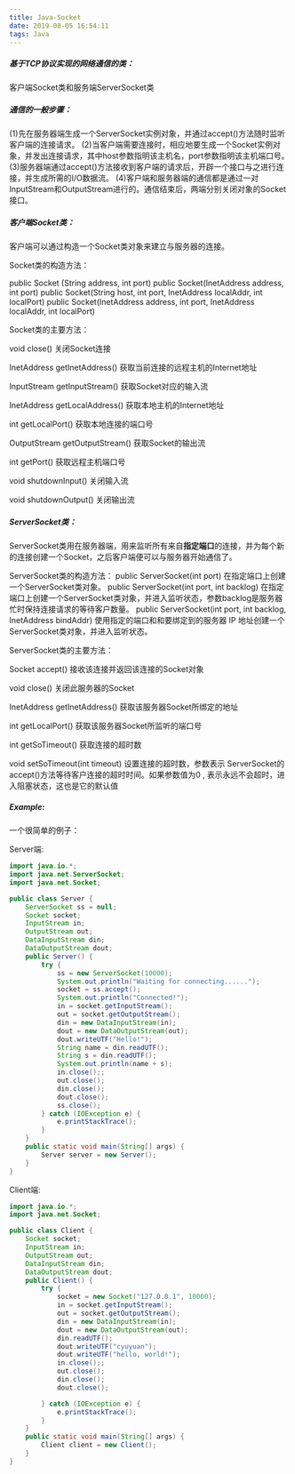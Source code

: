 ```yaml
---
title: Java-Socket
date: 2019-08-05 16:54:11
tags: Java
---
```


##### 基于TCP协议实现的网络通信的类：

客户端Socket类和服务端ServerSocket类

##### 通信的一般步骤：

(1)先在服务器端生成一个ServerSocket实例对象，并通过accept()方法随时监听客户端的连接请求。
(2)当客户端需要连接时，相应地要生成一个Socket实例对象，并发出连接请求，其中host参数指明该主机名，port参数指明该主机端口号。
(3)服务器端通过accept()方法接收到客户端的请求后，开辟一个接口与之进行连接，并生成所需的I/O数据流。
(4)客户端和服务器端的通信都是通过一对InputStream和OutputStream进行的。通信结束后，两端分别关闭对象的Socket接口。

##### 客户端Socket类：

客户端可以通过构造一个Socket类对象来建立与服务器的连接。

Socket类的构造方法：

public Socket (String address, int port)
public Socket(InetAddress address, int port)
public Socket(String host, int port, InetAddress  localAddr, int localPort)
public Socket(InetAddress address, int port, InetAddress localAddr, int localPort)

Socket类的主要方法：

void close()  关闭Socket连接

InetAddress getInetAddress()  获取当前连接的远程主机的Internet地址

InputStream getInputStream()  获取Socket对应的输入流

InetAddress getLocalAddress()  获取本地主机的Internet地址

int getLocalPort()  获取本地连接的端口号

OutputStream getOutputStream()  获取Socket的输出流

int getPort()  获取远程主机端口号

void shutdownInput()  关闭输入流

void shutdownOutput()  关闭输出流

##### ServerSocket类：

ServerSocket类用在服务器端，用来监听所有来自**指定端口**的连接，并为每个新的连接创建一个Socket，之后客户端便可以与服务器开始通信了。

ServerSocket类的构造方法：
public ServerSocket(int port)  在指定端口上创建一个ServerSocket类对象。
public ServerSocket(int port, int backlog)  在指定端口上创建一个ServerSocket类对象，并进入监听状态，参数backlog是服务器忙时保持连接请求的等待客户数量。
public ServerSocket(int port, int backlog, InetAddress bindAddr)  使用指定的端口和和要绑定到的服务器 IP 地址创建一个ServerSocket类对象，并进入监听状态。

ServerSocket类的主要方法：

Socket accept()  接收该连接并返回该连接的Socket对象

void close()  关闭此服务器的Socket

InetAddress getInetAddress()  获取该服务器Socket所绑定的地址

int getLocalPort()  获取该服务器Socket所监听的端口号

int getSoTimeout()  获取连接的超时数

void setSoTimeout(int timeout)  设置连接的超时数，参数表示 ServerSocket的 accept()方法等待客户连接的超时时间。如果参数值为0 , 表示永远不会超时，进入阻塞状态，这也是它的默认值

##### Example:

一个很简单的例子：

Server端:

```java
import java.io.*;
import java.net.ServerSocket;
import java.net.Socket;

public class Server {
    ServerSocket ss = null;
    Socket socket;
    InputStream in;
    OutputStream out;
    DataInputStream din;
    DataOutputStream dout;
    public Server() {
        try {
            ss = new ServerSocket(10000);
            System.out.println("Waiting for connecting......");
            socket = ss.accept();
            System.out.println("Connected!");
            in = socket.getInputStream();
            out = socket.getOutputStream();
            din = new DataInputStream(in);
            dout = new DataOutputStream(out);
            dout.writeUTF("Hello!");
            String name = din.readUTF();
            String s = din.readUTF();
            System.out.println(name + s);
            in.close();;
            out.close();
            din.close();
            dout.close();
            ss.close();
        } catch (IOException e) {
            e.printStackTrace();
        }
    }
    public static void main(String[] args) {
        Server server = new Server();
    }
}
```

Client端: 

```java
import java.io.*;
import java.net.Socket;

public class Client {
    Socket socket;
    InputStream in;
    OutputStream out;
    DataInputStream din;
    DataOutputStream dout;
    public Client() {
        try {
            socket = new Socket("127.0.0.1", 10000);
            in = socket.getInputStream();
            out = socket.getOutputStream();
            din = new DataInputStream(in);
            dout = new DataOutputStream(out);
            din.readUTF();
            dout.writeUTF("cyuyuan");
            dout.writeUTF("hello, world!");
            in.close();;
            out.close();
            din.close();
            dout.close();

        } catch (IOException e) {
            e.printStackTrace();
        }
    }
    public static void main(String[] args) {
        Client client = new Client();
    }
}
```

